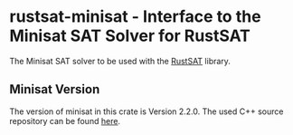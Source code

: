 # rustsat-minisat - Interface to the Minisat SAT Solver for RustSAT

The Minisat SAT solver to be used with the [RustSAT](https://github.com/chrjabs/rustsat) library.

## Minisat Version

The version of minisat in this crate is Version 2.2.0.
The used C++ source repository can be found [here](https://github.com/chrjabs/minisat).